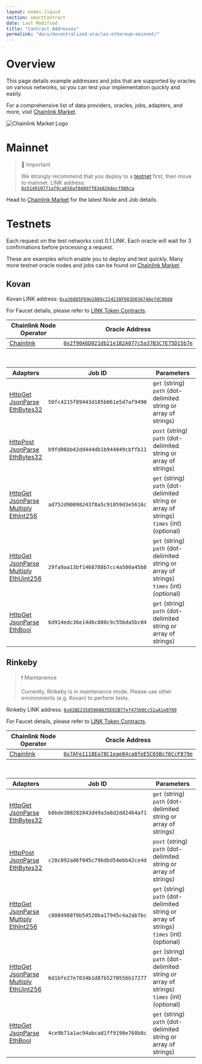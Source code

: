 ```yaml
---
layout: nodes.liquid
section: smartContract
date: Last Modified
title: "Contract Addresses"
permalink: "docs/decentralized-oracles-ethereum-mainnet/"
---
```

# Overview

This page details example addresses and jobs that are supported by oracles on various networks, so you can test your implementation quickly and easily.

For a comprehensive list of data providers, oracles, jobs, adapters, and more, visit <a href="https://market.link/" target="_blank">Chainlink Market</a>.

![Chainlink Market Logo](/files/afe3efe-marketlink.jpg)

# Mainnet

> 🚧 Important
> 
> We strongly recommend that you deploy to a [testnet](#testnets) first, then move to mainnet.
LINK address:  [`0x514910771af9ca656af840dff83e8264ecf986ca`](https://etherscan.io/token/0x514910771af9ca656af840dff83e8264ecf986ca)

Head to [Chainlink Market](https://market.link/) for the latest Node and Job details.

# Testnets

Each request on the test networks cost 0.1 LINK. Each oracle will wait for 3 confirmations before processing a request.

These are examples which enable you to deploy and test quickly. Many more testnet oracle nodes and jobs can be found on [Chainlink Market](https://market.link/).

## Kovan

Kovan LINK address: [`0xa36085F69e2889c224210F603D836748e7dC0088`](https://kovan.etherscan.io/address/0xa36085F69e2889c224210F603D836748e7dC0088)

For Faucet details, please refer to [LINK Token Contracts](../link-token-contracts/).

|Chainlink Node Operator|Oracle Address|
|-------------------------|--------------------------------------------|
|[Chainlink](https://chain.link)|[`0x2f90A6D021db21e1B2A077c5a37B3C7E75D15b7e`](https://kovan.etherscan.io/address/0x2f90A6D021db21e1B2A077c5a37B3C7E75D15b7e)|

<br>

|Adapters|Job ID|Parameters|
|--------------------------------|----------------------------------|--------------------------------------------------------------|
|[HttpGet](../core-adapters/#httpget)<br>[JsonParse](../core-adapters/#jsonparse)<br>[EthBytes32](../core-adapters/#ethbytes32)|`50fc4215f89443d185b061e5d7af9490 `|`get` (string)<br>`path` (dot-delimited string or array of strings)|
|[HttpPost](../core-adapters/#httppost)<br>[JsonParse](../core-adapters/#jsonparse)<br>[EthBytes32](../core-adapters/#ethbytes32)|`b9fd06bb42dd444db1b944849cbffb11 `|`post` (string)<br>`path` (dot-delimited string or array of strings)|
|[HttpGet](../core-adapters/#httpget)<br>[JsonParse](../core-adapters#jsonparse)<br>[Multiply](../core-adapters/#multiply)<br>[EthInt256](../core-adapters/#ethint256)|`ad752d90098243f8a5c91059d3e5616c `|`get` (string)<br>`path` (dot-delimited string or array of strings)<br>`times` (int) (optional)|
|[HttpGet](../core-adapters/#httpget)<br>[JsonParse](../core-adapters#jsonparse)<br>[Multiply](../core-adapters/#multiply)<br>[EthUint256](../core-adapters/#ethuint256)|`29fa9aa13bf1468788b7cc4a500a45b8 `|`get` (string)<br>`path` (dot-delimited string or array of strings)<br>`times` (int) (optional)|
|[HttpGet](../core-adapters/#httpget)<br>[JsonParse](../core-adapters/#jsonparse)<br>[EthBool](../core-adapters/#ethbool)|`6d914edc36e14d6c880c9c55bda5bc04 `|`get` (string)<br>`path` (dot-delimited string or array of strings)|

## Rinkeby

> ❗️ Maintanence
> 
> Currently, Rinkeby is in maintenance mode. Please use other environments (e.g. Kovan) to perform tests.

Rinkeby LINK address:  [`0x01BE23585060835E02B77ef475b0Cc51aA1e0709`](https://rinkeby.etherscan.io/address/0x01BE23585060835E02B77ef475b0Cc51aA1e0709)

For Faucet details, please refer to [LINK Token Contracts](../link-token-contracts/).

|Chainlink Node Operator|Oracle Address|
|-------------------------|--------------------------------------------|
|[Chainlink](https://chain.link)|[`0x7AFe1118Ea78C1eae84ca8feE5C65Bc76CcF879e`](https://rinkeby.etherscan.io/address/0x7AFe1118Ea78C1eae84ca8feE5C65Bc76CcF879e)|

<br>

|Adapters|Job ID|Parameters|
|--------------------------------|----------------------------------|--------------------------------------------------------------|
|[HttpGet](../core-adapters/#httpget)<br>[JsonParse](../core-adapters/#jsonparse)<br>[EthBytes32](../core-adapters/#ethbytes32)|`b0bde308282843d49a3a8d2dd2464af1`|`get` (string)<br>`path` (dot-delimited string or array of strings)|
|[HttpPost](../core-adapters/#httppost)<br>[JsonParse](../core-adapters/#jsonparse)<br>[EthBytes32](../core-adapters/#ethbytes32)|`c28c092ad6f045c79bdbd54ebb42ce4d `|`post` (string)<br>`path` (dot-delimited string or array of strings)|
|[HttpGet](../core-adapters/#httpget)<br>[JsonParse](../core-adapters#jsonparse)<br>[Multiply](../core-adapters/#multiply)<br>[EthInt256](../core-adapters/#ethint256)|`c8084988f0b54520ba17945c4a2ab7bc `|`get` (string)<br>`path` (dot-delimited string or array of strings)<br>`times` (int) (optional)|
|[HttpGet](../core-adapters/#httpget)<br>[JsonParse](../core-adapters#jsonparse)<br>[Multiply](../core-adapters/#multiply)<br>[EthUint256](../core-adapters/#ethuint256)|`6d1bfe27e7034b1d87b5270556b17277 `|`get` (string)<br>`path` (dot-delimited string or array of strings)<br>`times` (int) (optional)|
|[HttpGet](../core-adapters/#httpget)<br>[JsonParse](../core-adapters/#jsonparse)<br>[EthBool](../core-adapters/#ethbool)|`4ce9b71a1ac94abcad1ff9198e760b8c`|`get` (string)<br>`path` (dot-delimited string or array of strings)|